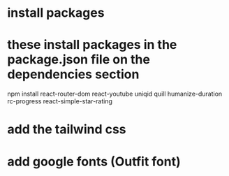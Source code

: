  # install packages 
 # these install packages in the package.json file on the dependencies section
 npm install react-router-dom react-youtube uniqid quill humanize-duration rc-progress react-simple-star-rating

 # add the tailwind css
 # add google fonts (Outfit font)



